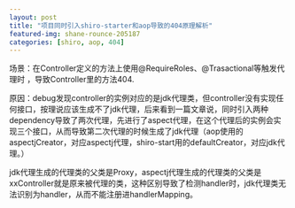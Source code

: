 ```yaml
---
layout: post
title: "项目同时引入shiro-starter和aop导致的404原理解析"
featured-img: shane-rounce-205187
categories: [shiro, aop, 404]
---
```


场景：在Controller定义的方法上使用@RequireRoles、@Trasactional等触发代理时 ，导致Controller里的方法404.

原因：debug发现controller的实例对应的是jdk代理类，但controller没有实现任何接口，按理说应该生成不了jdk代理，后来看到一篇文章说，同时引入两种dependency导致了两次代理，先进行了aspect代理，在这个代理后的实例会实现三个接口，从而导致第二次代理的时候生成了jdk代理（aop使用的aspectjCreator，对应aspectj代理，shiro-start用的defaultCreator，对应jdk代理。）

jdk代理生成的代理类的父类是Proxy，aspectj代理生成的代理类的父类是xxController就是原来被代理的类，这种区别导致了检测handler时，jdk代理类无法识别为handler，从而不能注册进handlerMapping。

